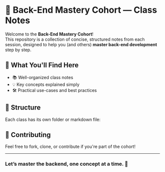 # 🧠 Back-End Mastery Cohort — Class Notes

Welcome to the **Back-End Mastery Cohort**!  
This repository is a collection of concise, structured notes from each session, designed to help you (and others) **master back-end development** step by step.

## 📘 What You'll Find Here

- 📚 Well-organized class notes
- 💡 Key concepts explained simply
- 🛠️ Practical use-cases and best practices

## 📅 Structure

Each class has its own folder or markdown file:

## 🤝 Contributing

Feel free to fork, clone, or contribute if you're part of the cohort!

---

### Let’s master the backend, one concept at a time. 🧩
